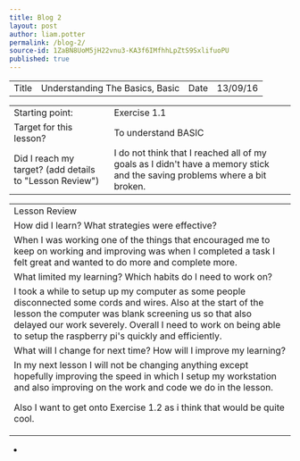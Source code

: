 ```yaml
---
title: Blog 2
layout: post
author: liam.potter
permalink: /blog-2/
source-id: 1ZaBN8UoM5jH22vnu3-KA3f6IMfhhLpZtS9SxlifuoPU
published: true
---
```

<table>
  <tr>
    <td>Title</td>
    <td>Understanding The Basics, Basic</td>
    <td>Date</td>
    <td>13/09/16</td>
  </tr>
</table>


<table>
  <tr>
    <td>Starting point:</td>
    <td>Exercise 1.1</td>
  </tr>
  <tr>
    <td>Target for this lesson?</td>
    <td>To understand BASIC</td>
  </tr>
  <tr>
    <td>Did I reach my target? 
(add details to "Lesson Review")</td>
    <td>I do not think that I reached all of my goals as I didn't have a memory stick and the saving problems where a bit broken.</td>
  </tr>
</table>


<table>
  <tr>
    <td>Lesson Review</td>
  </tr>
  <tr>
    <td>How did I learn? What strategies were effective? </td>
  </tr>
  <tr>
    <td>When I was working one of the things that encouraged me to keep on working and improving was when I completed a task I felt great and wanted to do more and complete more.</td>
  </tr>
  <tr>
    <td>What limited my learning? Which habits do I need to work on? </td>
  </tr>
  <tr>
    <td>I took a while to setup up my computer as some people disconnected some cords and wires. Also at the start of the lesson the computer was blank screening us so that also delayed our work severely. Overall I need to work on being able to setup the raspberry pi's quickly and efficiently.</td>
  </tr>
  <tr>
    <td>What will I change for next time? How will I improve my learning?</td>
  </tr>
  <tr>
    <td>In my next lesson I will not be changing anything except hopefully improving the speed in which I setup my workstation and also improving on the work and code we do in the lesson.

Also I want to get onto Exercise 1.2 as i think that would be quite cool.</td>
  </tr>
</table>


-

